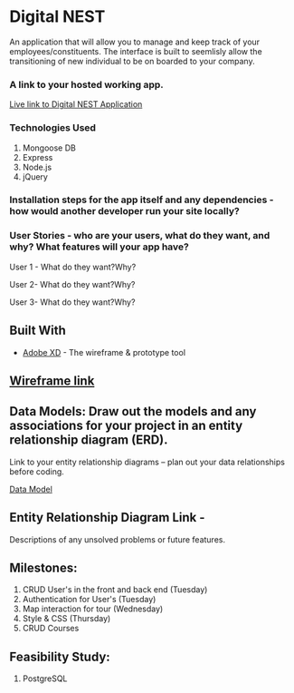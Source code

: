 
Digital NEST
===============
An application that will allow you to manage and keep track of your employees/constituents. The interface is built to seemlisly allow the transitioning of new individual to be on boarded to your company.



### A link to your hosted working app.
[Live link to Digital NEST Application](https://digital-nest.herokuapp.com/)


### Technologies Used
1. Mongoose DB
2. Express
3. Node.js
4. jQuery


### Installation steps for the app itself and any dependencies - how would another developer run your site locally?

### User Stories - who are your users, what do they want, and why? What features will your app have?
User 1 -
What do they want?Why?

User 2-
What do they want?Why?

User 3-
What do they want?Why?


## Built With

* [Adobe XD](https://xd.adobe.com/view/e712c233-7173-4b2d-7785-4ea698cdf98c-9123/) - The wireframe & prototype tool

## [Wireframe link](https://xd.adobe.com/view/e712c233-7173-4b2d-7785-4ea698cdf98c-9123/)


## Data Models: Draw out the models and any associations for your project in an entity relationship diagram (ERD).
Link to your entity relationship diagrams – plan out your data relationships before coding.

[Data Model](https://drive.google.com/file/d/141F3zNhAlSLDGhQvKnZBP8Vl2Md4hxu5/view?usp=sharing)

## Entity Relationship Diagram Link -
Descriptions of any unsolved problems or future features.




## Milestones:
1. CRUD User's in the front and back end (Tuesday)
2. Authentication for User's (Tuesday)
3. Map interaction for tour (Wednesday)
4. Style & CSS (Thursday)
5. CRUD Courses


## Feasibility Study:
1. PostgreSQL
